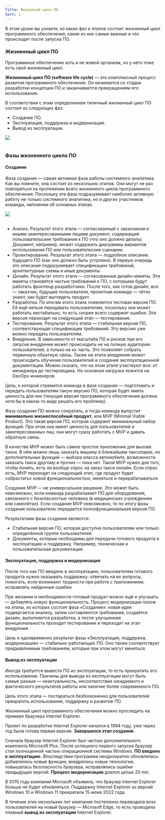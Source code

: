 ```yaml
---
Title: Жизненный цикл ПО
Sort: 1
---
```


В этом уроке вы узнаете, из каких фаз и этапов состоит жизненный цикл программного обеспечения, какие из них самые важные и что происходит после запуска ПО.

### Жизненный цикл ПО

Программное обеспечение хоть и не живой организм, но у него тоже есть свой жизненный цикл.

**Жизненный цикл ПО (software life cycle)** — это комплексный процесс развития программного обеспечения. Он начинается со стадии разработки концепции ПО и заканчивается прекращением его использования.

В соответствии с этим определением типичный жизненный цикл ПО состоит из следующих фаз:
- Создание ПО.
- Эксплуатация, поддержка и модернизация.
- Вывод из эксплуатации.

<img src="%base_url%/images/_S1-T2-T3-02_1655802511.png"/>
<br><br>

### Фазы жизненного цикла ПО

#### Создание

Фаза создания — самая активная фаза работы системного аналитика. Как вы помните, она состоит из нескольких этапов. Они могут не раз повторяться на протяжении всего жизненного цикла программного обеспечения. Поскольку эта фаза подразумевает наиболее активную работу не только системного аналитика, но и других участников команды, напомним об основных этапах.

<img src="%base_url%/images/Untitled_5_1655802537.png"/>
<br><br>

- Анализ. Результат этого этапа — согласованный с заказчиком и иными заинтересованными лицами документ, содержащий пользовательские требования к ПО (что оно должно делать). Документ, например, может содержать диаграммы вариантов использования ПО или пользовательские сценарии.
- Проектирование. Результат этого этапа — подробное описание будущего ПО (как оно должно быть устроено). В первую очередь это описание подразумевает спецификацию требований, архитектурные схемы и иные документы.
- Дизайн. Результат этого этапа — согласованные дизайн-макеты. Эти макеты становятся частью требований к ПО, с которыми будут работать фронтенд-разработчики. После того, как готов дизайн, все — заказчик, будущие пользователи, проектная команда — чётко знают, как будет выглядеть продукт.
- Разработка. По итогам этого этапа появляется тестовая версия ПО. Её ещё нельзя передавать пользователям, поскольку она может работать нестабильно, то есть скорее всего содержит ошибки. Эта версия переходит на следующий этап — тестирование.
- Тестирование. Результат этого этапа — стабильная версия ПО, соответствующая спецификации требований. Эту версию уже можно передать пользователям.
- Внедрение. В зависимости от масштаба ПО и рисков при его запуске внедрение может происходить не на полную аудиторию пользователей, а только на их часть. Это позволяет собрать первичную обратную связь. Также на этапе внедрения может происходить обучение пользователей и создание эксплуатационной документации. Можно сказать, что на этом этапе участвуют все: от менеджера до тестировщика. Но основная нагрузка ложится на DevOps-инженеров.

Цель, к которой стремится команда в фазе создания — подготовить и передать пользователям такую версию ПО, которая будет иметь ценность для них (текущая версия программного обеспечения должна хотя бы в каком-то виде решать его проблему).

Фазу создания ПО можно сократить, и тогда команда выпустит **минимально жизнеспособный продукт**, или MVP (Minimal Viable Product). Это такая версия ПО, которая содержит минимальный набор функций. При этом она имеет ценность для пользователей и заинтересованных лиц: они могут сразу работать с MVP и давать обратную связь.

В качестве MVP может быть самое простое приложение для вызова такси. В нём можно лишь заказать машину в ближайшем таксопарке, но дополнительных функций — выбора класса автомобиля, возможности заказать такси другому и прочих — пока нет. Такой MVP нужен для того, чтобы понять, есть ли вообще спрос на заказ такси онлайн. Если спрос есть, MVP переходит на следующий этап, где продукт будет «обрастать» новой функциональностью, меняться и перерабатываться.

Создание MVP — не универсальное решение. Это может быть невозможно, если команда разрабатывает ПО для оборудования, связанного с безопасностью человека (в медицинских учреждениях или самолётах). Если создание MVP невозможно, то по итогу фазы создания пользователю передается полнофункциональная версия ПО.

Результатами фазы создания являются:
- Стабильная версия ПО, которая доступна пользователям или только определённой группе пользователей.
- Документы, которые необходимы для передачи готового продукта в эксплуатацию и поддержку. Например, техническая и пользовательская документация.

#### Эксплуатация, поддержка и модернизация

После того как ПО введено в эксплуатацию, пользователям готового продукта нужно оказывать поддержку: отвечать на их вопросы, помогать, если возникают трудности при работе с приложением, исправлять найденные ошибки.

При желании и необходимости готовый продукт можно ещё и улучшать — добавлять новую функциональность. Процесс модернизации похож на этапы, из которых состоит фаза «Создание»: новая идея подвергается анализу, затем составляются требования, создаётся дизайн, выполняется разработка, а после улучшенная функциональность проходит тестирование и переходит на этап внедрения.

Цель и одновременно результат фазы «Эксплуатация, поддержка, модернизация» — стабильно работающее ПО. Оно также соответствует предъявляемым требованиям, которые при этом могут меняться.

#### Вывод из эксплуатации

Иногда требуется вывести ПО из эксплуатации, то есть прекратить его использование. Причины для вывода из эксплуатации могут быть самые разные — неактуальность, несоответствие ожидаемого и фактического результатов работы или наличие более современного ПО.

Цель этого этапа — постараться безболезненно для пользователей прекратить использование, поддержку и развитие ПО.

Жизненный цикл программного обеспечения можно проследить на примере браузера Internet Explorer.

Проект по разработке Internet Explorer начался в 1994 году, уже через год была готова первая версия. **Завершился этап создания.**

Сначала браузер Internet Explorer был частью дополнительного комплекта Microsoft Plus. После успешного первого запуска браузер стал полноценной частью операционной системы Windows. **ПО введено в эксплуатацию.**
Впоследствии программа неоднократно обновлялась: добавлялись новые функции, внедрялись новые технологии, повышалась безопасность браузера, исправлялись ошибки предыдущих версий. **Процесс модернизации** длился целых 20 лет.

В 2015 году компания Microsoft объявила, что браузер Internet Explorer больше не будет обновляться. Поддержку Internet Explorer из версий Windows 10 и Windows 11 прекратили 15 июня 2022 года.

В течение этих нескольких лет компания постепенно переводила всех пользователей на новый браузер — Microsoft Edge, то есть проводила плавный **вывод из эксплуатации** Internet Explorer.

